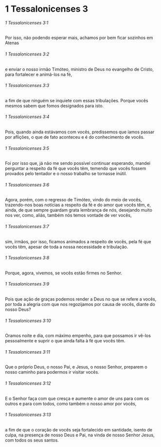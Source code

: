 # 1 Tessalonicenses 3

###### 1 Tessalonicenses 3:1

Por isso, não podendo esperar mais, achamos por bem ficar sozinhos em Atenas

###### 1 Tessalonicenses 3:2

e enviar o nosso irmão Timóteo, ministro de Deus no evangelho de Cristo, para fortalecer e animá-los na fé,

###### 1 Tessalonicenses 3:3

a fim de que ninguém se inquiete com essas tribulações. Porque vocês mesmos sabem que fomos designados para isto.

###### 1 Tessalonicenses 3:4

Pois, quando ainda estávamos com vocês, predissemos que íamos passar por aflições, o que de fato aconteceu e é do conhecimento de vocês.

###### 1 Tessalonicenses 3:5

Foi por isso que, já não me sendo possível continuar esperando, mandei perguntar a respeito da fé que vocês têm, temendo que vocês fossem provados pelo tentador e o nosso trabalho se tornasse inútil.

###### 1 Tessalonicenses 3:6

Agora, porém, com o regresso de Timóteo, vindo do meio de vocês, trazendo-nos boas notícias a respeito da fé e do amor que vocês têm, e, ainda, de que sempre guardam grata lembrança de nós, desejando muito nos ver, como, aliás, também nós temos vontade de ver vocês,

###### 1 Tessalonicenses 3:7

sim, irmãos, por isso, ficamos animados a respeito de vocês, pela fé que vocês têm, apesar de toda a nossa necessidade e tribulação.

###### 1 Tessalonicenses 3:8

Porque, agora, vivemos, se vocês estão firmes no Senhor.

###### 1 Tessalonicenses 3:9

Pois que ação de graças podemos render a Deus no que se refere a vocês, por toda a alegria com que nos regozijamos por causa de vocês, diante do nosso Deus?

###### 1 Tessalonicenses 3:10

Oramos noite e dia, com máximo empenho, para que possamos ir vê-los pessoalmente e suprir o que ainda falta à fé que vocês têm.

###### 1 Tessalonicenses 3:11

Que o próprio Deus, o nosso Pai, e Jesus, o nosso Senhor, preparem o nosso caminho para podermos ir visitar vocês.

###### 1 Tessalonicenses 3:12

E o Senhor faça com que cresça e aumente o amor de uns para com os outros e para com todos, como também o nosso amor por vocês,

###### 1 Tessalonicenses 3:13

a fim de que o coração de vocês seja fortalecido em santidade, isento de culpa, na presença de nosso Deus e Pai, na vinda de nosso Senhor Jesus, com todos os seus santos.

